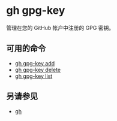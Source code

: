 # gh gpg-key

管理在您的 GitHub 帐户中注册的 GPG 密钥。

## 可用的命令

- [gh gpg-key add](/gh_gpg-key_add)
- [gh gpg-key delete](/gh_gpg-key_delete)
- [gh gpg-key list](/gh_gpg-key_list)

## 另请参见

- [gh](/gh)